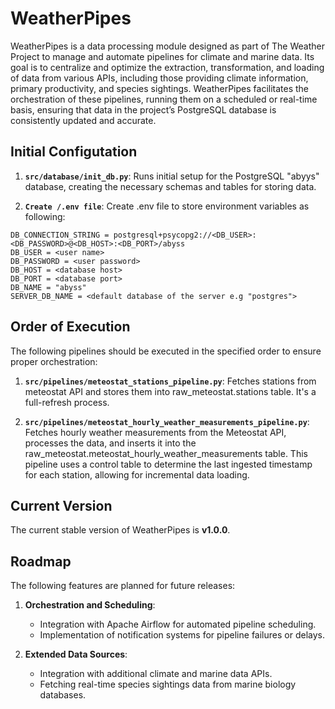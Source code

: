 # WeatherPipes

WeatherPipes is a data processing module designed as part of The Weather Project to manage and automate pipelines for climate and marine data. Its goal is to centralize and optimize the extraction, transformation, and loading of data from various APIs, including those providing climate information, primary productivity, and species sightings. WeatherPipes facilitates the orchestration of these pipelines, running them on a scheduled or real-time basis, ensuring that data in the project’s PostgreSQL database is consistently updated and accurate.

## Initial Configutation

1. **`src/database/init_db.py`**: Runs initial setup for the PostgreSQL "abyys" database, creating the necessary schemas and tables for storing data.

2. **`Create /.env file`**: Create .env file to store environment variables as following:

```
DB_CONNECTION_STRING = postgresql+psycopg2://<DB_USER>:<DB_PASSWORD>@<DB_HOST>:<DB_PORT>/abyss
DB_USER = <user name>
DB_PASSWORD = <user password>
DB_HOST = <database host>
DB_PORT = <database port>
DB_NAME = "abyss"
SERVER_DB_NAME = <default database of the server e.g "postgres">
```

## Order of Execution

The following pipelines should be executed in the specified order to ensure proper orchestration:

1. **`src/pipelines/meteostat_stations_pipeline.py`**: Fetches stations from meteostat API and stores them into raw_meteostat.stations table. It's a full-refresh process.

2. **`src/pipelines/meteostat_hourly_weather_measurements_pipeline.py`**: Fetches hourly weather measurements from the Meteostat API, processes the data, and inserts it into the raw_meteostat.meteostat_hourly_weather_measurements table. This pipeline uses a control table to determine the last ingested timestamp for each station, allowing for incremental data loading.

## Current Version

The current stable version of WeatherPipes is **v1.0.0**. 

## Roadmap

The following features are planned for future releases:

1. **Orchestration and Scheduling**:
   - Integration with Apache Airflow for automated pipeline scheduling.
   - Implementation of notification systems for pipeline failures or delays.

2. **Extended Data Sources**:
   - Integration with additional climate and marine data APIs.
   - Fetching real-time species sightings data from marine biology databases.